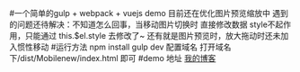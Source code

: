 #一个简单的gulp + webpack + vuejs demo
	目前还在优化图片预览缩放中
	遇到的问题还待解决：不知道怎么回事，当移动图片切换时 直接修改数据 style不起作用，只能通过 this.$el.style 去修改了~
	还有就是图片预览时，放大拖动时还未加入惯性移动
#运行方法 
	npm install
	gulp dev
	配置域名 打开域名下/dist/Mobilenew/index.html 即可
#demo 地址
[我的博客](http://blog.csdn.net/guodongxiaren "悬停显示")
